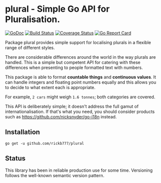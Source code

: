 # plural - Simple Go API for Pluralisation.

[![GoDoc](https://img.shields.io/badge/api-Godoc-blue.svg?style=flat-square)](https://godoc.org/github.com/rickb777/plural)
[![Build Status](https://travis-ci.org/rickb777/plural.svg?branch=master)](https://travis-ci.org/rickb777/plural)
[![Coverage Status](https://coveralls.io/repos/github/rickb777/plural/badge.svg?branch=master&service=github)](https://coveralls.io/github/rickb777/plural?branch=master)
[![Go Report Card](https://goreportcard.com/badge/github.com/rickb777/plural)](https://goreportcard.com/report/github.com/rickb777/plural)

Package plural provides simple support for localising plurals in a flexible range of different styles.

There are considerable differences around the world in the way plurals are handled. This is a simple
but competent API for catering with these differences when presenting to people formatted text with numbers.

This package is able to format **countable things** and **continuous values**. It can handle integers
and floating point numbers equally and this allows you to decide to what extent each is appropriate.

For example, `2 cars` might weigh `1.6 tonnes`; both categories are covered.

This API is deliberately simple; it doesn't address the full gamut of internationalisation. If that's
what you need, you should consider products such as https://github.com/nicksnyder/go-i18n instead.

## Installation

    go get -u github.com/rickb777/plural

## Status

This library has been in reliable production use for some time. Versioning follows the well-known semantic version pattern.
